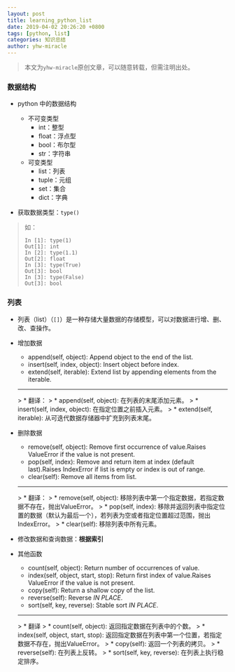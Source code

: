 ```yaml
---
layout: post
title: learning_python_list
date: 2019-04-02 20:26:20 +0800
tags: [python, list]
categories: 知识总结
author: yhw-miracle
---
```


> 本文为`yhw-miracle`原创文章，可以随意转载，但需注明出处。

### 数据结构
* python 中的数据结构
    * 不可变类型
        * int：整型
        * float：浮点型
        * bool：布尔型
        * str：字符串
    * 可变类型
        * list：列表
        * tuple：元组
        * set：集合
        * dict：字典

* 获取数据类型：`type()`
> 如：
> ```ipython
> In [1]: type(1)
> Out[1]: int
> In [2]: type(1.1)
> Out[2]: float
> In [3]: type(True)
> Out[3]: bool
> In [3]: type(False)
> Out[3]: bool 
> ```

### 列表
* 列表（list）（`[]`）是一种存储大量数据的存储模型，可以对数据进行增、删、改、查操作。
* 增加数据
    * append(self, object): Append object to the end of the list.
    * insert(self, index, object): Insert object before index.
    * extend(self, iterable): Extend list by appending elements from the iterable.
    <hr />
    > * 翻译：
    > * append(self, object): 在列表的末尾添加元素。
    > * insert(self, index, object): 在指定位置之前插入元素。
    > * extend(self, iterable): 从可迭代数据存储器中扩充到列表末尾。

* 删除数据
    * remove(self, object): Remove first occurrence of value.Raises ValueError if the value is not present.
    * pop(self, index): Remove and return item at index (default last).Raises IndexError  if list is empty or index is out of range.
    * clear(self): Remove all items from list.
    <hr />
    > * 翻译：
    > * remove(self, object): 移除列表中第一个指定数据，若指定数据不存在，抛出ValueError。
    > * pop(self, index): 移除并返回列表中指定位置的数据（默认为最后一个），若列表为空或者指定位置超过范围，抛出IndexError。
    > * clear(self): 移除列表中所有元素。

* 修改数据和查询数据：**根据索引**

* 其他函数
    * count(self, object): Return number of occurrences of value.
    * index(self, object, start, stop): Return first index of value.Raises ValueError if the value is not present.
    * copy(self): Return a shallow copy of the list.
    * reverse(self): Reverse *IN PLACE*.
    * sort(self, key, reverse): Stable sort *IN PLACE*.
    <hr />
    > * 翻译
    > * count(self, object): 返回指定数据在列表中的个数。
    > * index(self, object, start, stop): 返回指定数据在列表中第一个位置，若指定数据不存在，抛出ValueError。
    > * copy(self): 返回一个列表的拷贝。
    > * reverse(self): 在列表上反转。
    > * sort(self, key, reverse): 在列表上执行稳定排序。
